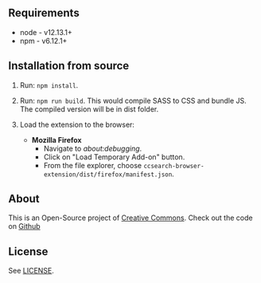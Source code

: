 ## Requirements

- node - v12.13.1+
- npm - v6.12.1+

## Installation from source

1. Run: `npm install`.

2. Run: `npm run build`. This would compile SASS to CSS and bundle JS. The compiled version will be in dist folder.

3. Load the extension to the browser:
   - **Mozilla Firefox**
     - Navigate to _about:debugging_.
     - Click on "Load Temporary Add-on" button.
     - From the file explorer, choose `ccsearch-browser-extension/dist/firefox/manifest.json`.

## About

This is an Open-Source project of [Creative Commons](https://creativecommons.org/). Check out the code on [Github](https://github.com/creativecommons/ccsearch-browser-extension/)

## License

See [LICENSE](https://github.com/creativecommons/ccsearch-browser-extension/blob/master/LICENSE).
